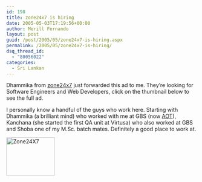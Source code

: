 ```yaml
---
id: 198
title: zone24x7 is hiring
date: 2005-05-03T17:19:56+00:00
author: Merill Fernando
layout: post
guid: /post/2005/05/zone24x7-is-hiring.aspx
permalink: /2005/05/zone24x7-is-hiring/
dsq_thread_id:
  - "80056022"
categories:
  - Sri Lankan
---
```

<p>Dhammika from <a href="http://www.zone24x7.com/home/index.htm">zone24x7</a> just forwarded this ad to me. They&rsquo;re looking for Software Engineers and Web Developers, click on the thumbnail below to see the full ad.</p>
<p>I personally know a handful of&nbsp;the guys who work here. Starting with Dhammika (a brilliant mind) who worked with me at GBS (now <a href="http://www.atlantisonetech.com/">AOT</a>), Kanchana (she started the first QA unit at Virtusa) who also worked at GBS and Shoba one of my M.Sc. batch mates. Definitely a good place to work at.</p>
<p><a href="http://www.merill.net/wp-content/uploads/contentbinary/Zone24X7.jpg"><img height="101" alt="Zone24X7" src="http://www.merill.net/wp-content/uploads/contentbinary/Zone24X7_thumb.jpg" width="128" border="0" /></a></p>